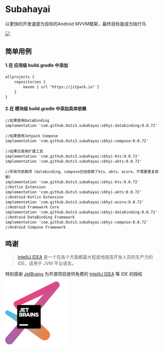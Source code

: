 # Subahayai

以更快的开发速度为目标的Android MVVM框架，最终目标是成为陆行鸟  
  
[![](https://jitpack.io/v/Outs3/subahayai.svg)](https://jitpack.io/#Outs3/subahayai)  
  
## 简单用例
#### 1.在 应用级 build.gradle 中添加
```
allprojects {  
    repositories {  
        maven { url "https://jitpack.io" }  
    }  
}
```

   
#### 2.在 模块级 build.gradle 中添加具体依赖
```
//如果使用DataBinding  
implementation 'com.github.Outs3.subahayai:sbhyi-databinding:0.0.72'
  
//如果使用Jetpack Compose  
implementation 'com.github.Outs3.subahayai:sbhyi-compose:0.0.72'
  
//如果仅使用扩展工具  
implementation 'com.github.Outs3.subahayai:sbhyi-kts:0.0.72'
implementation 'com.github.Outs3.subahayai:sbhyi-akts:0.0.72'
  
//所有可依赖项（databinding、compose已经依赖了kts、akts、acore，不需要重复依赖）  
implementation 'com.github.Outs3.subahayai:sbhyi-kts:0.0.72'			//Kotlin Extension
implementation 'com.github.Outs3.subahayai:sbhyi-akts:0.0.72'			//Android Kotlin Extension
implementation 'com.github.Outs3.subahayai:sbhyi-acore:0.0.72'			//Android Framework Core
implementation 'com.github.Outs3.subahayai:sbhyi-databinding:0.0.72'		//Android DataBinding Framework
implementation 'com.github.Outs3.subahayai:sbhyi-compose:0.0.72'			//Android Compose Framework
```

## 鸣谢

> [IntelliJ IDEA](https://zh.wikipedia.org/zh-hans/IntelliJ_IDEA) 是一个在各个方面都最大程度地提高开发人员的生产力的 IDE，适用于 JVM 平台语言。

特别感谢 [JetBrains](https://www.jetbrains.com/?from=Subahayai)
为开源项目提供免费的 [IntelliJ IDEA](https://www.jetbrains.com/idea/?from=Subahayai) 等 IDE 的授权  
[<img src=".github/jetbrains-variant-3.png" width="200"/>](https://www.jetbrains.com/?from=Subahayai)